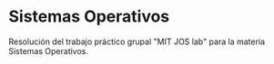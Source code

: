 # Sistemas Operativos
Resolución del trabajo práctico grupal "MIT JOS lab" para la materia Sistemas Operativos.
